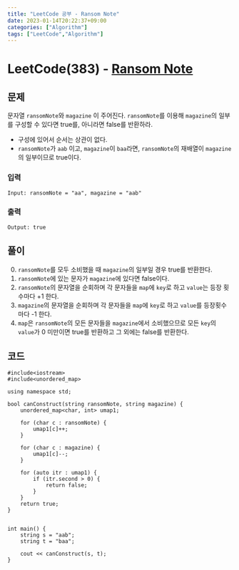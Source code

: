 ```yaml
---
title: "LeetCode 공부 - Ransom Note"
date: 2023-01-14T20:22:37+09:00
categories: ["Algorithm"]
tags: ["LeetCode","Algorithm"]
---
```


# LeetCode(383) - [Ransom Note](https://leetcode.com/problems/ransom-note/description/)

## 문제
문자열 `ransomNote`와 `magazine` 이 주어진다. `ransomNote`를 이용해 `magazine`의 일부를 구성할 수 있다면 true를, 아니라면 false를 반환하라.

* 구성에 있어서 순서는 상관이 없다.
* `ransomNote`가 `aab` 이고, `magazine`이 `baa`라면, `ransomNote`의 재배열이 `magazine`의 일부이므로 true이다.

### 입력
```
Input: ransomNote = "aa", magazine = "aab"
```

### 출력
```
Output: true
```

## 풀이
0. `ransomNote`를 모두 소비했을 때 `magazine`의 일부일 경우 true를 반환한다.
1. `ransomNote`에 있는 문자가 `magazine`에 있다면 false이다.
2. `ransomNote`의 문자열을 순회하며 각 문자들을 `map`에 `key`로 하고 `value`는 등장 횟수마다 +1 한다.
3. `magazine`의 문자열을 순회하며 각 문자들을 `map`에 `key`로 하고 `value`를 등장횟수 마다 -1 한다.
4. `map`은 `ransomNote`의 모든 문자들을 `magazine`에서 소비했으므로 모든 `key`의 `value`가 0 미만이면 true를 반환하고 그 외에는 false를 반환한다.

## 코드
```
#include<iostream>
#include<unordered_map>

using namespace std;

bool canConstruct(string ransomNote, string magazine) {
    unordered_map<char, int> umap1;

    for (char c : ransomNote) {
        umap1[c]++;
    }

    for (char c : magazine) {
        umap1[c]--;
    }

    for (auto itr : umap1) {
        if (itr.second > 0) {
            return false;
        }
    }
    return true;
}


int main() {
    string s = "aab";
    string t = "baa";

    cout << canConstruct(s, t);
}
```